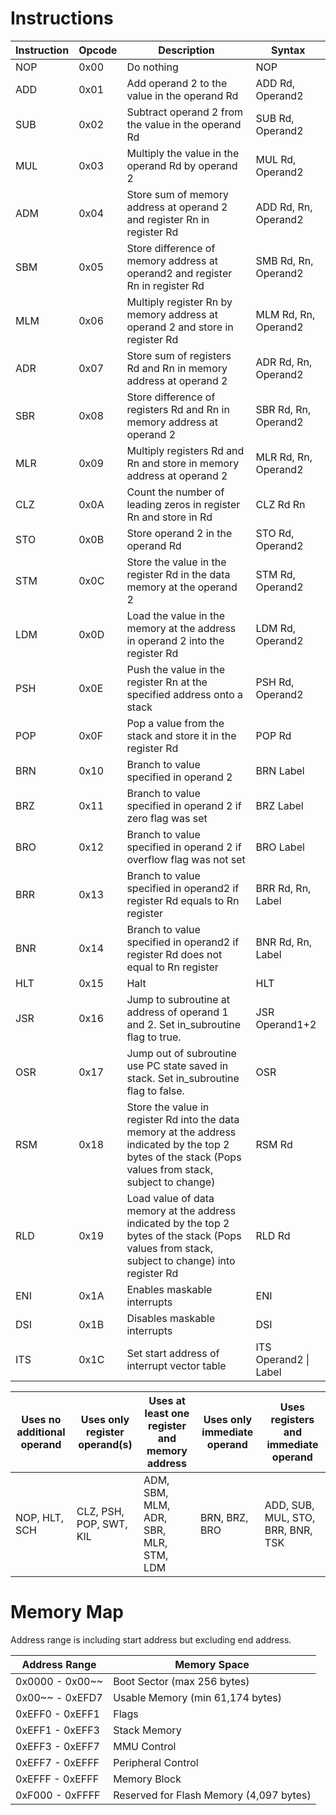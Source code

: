 # Instructions


| Instruction | Opcode | Description                                                                                                                                              | Syntax                |
|-------------|--------|----------------------------------------------------------------------------------------------------------------------------------------------------------|-----------------------|
| NOP         | 0x00   | Do nothing                                                                                                                                               | NOP                   |
| ADD         | 0x01   | Add operand 2 to the value in the operand Rd                                                                                                             | ADD Rd, Operand2      |
| SUB         | 0x02   | Subtract operand 2 from the value in the operand Rd                                                                                                      | SUB Rd, Operand2      |
| MUL         | 0x03   | Multiply the value in the operand Rd by operand 2                                                                                                        | MUL Rd, Operand2      |
| ADM         | 0x04   | Store sum of memory address at operand 2 and register Rn in register Rd                                                                                  | ADD Rd, Rn, Operand2  |
| SBM         | 0x05   | Store difference of memory address at operand2 and register Rn in register Rd                                                                            | SMB Rd, Rn, Operand2  |
| MLM         | 0x06   | Multiply register Rn by memory address at operand 2 and store in register Rd                                                                             | MLM Rd, Rn, Operand2  |
| ADR         | 0x07   | Store sum of registers Rd and Rn in memory address at operand 2                                                                                          | ADR Rd, Rn, Operand2  |
| SBR         | 0x08   | Store difference of registers Rd and Rn in memory address at operand 2                                                                                   | SBR Rd, Rn, Operand2  |
| MLR         | 0x09   | Multiply registers Rd and Rn and store in memory address at operand 2                                                                                    | MLR Rd, Rn, Operand2  |
| CLZ         | 0x0A   | Count the number of leading zeros in register Rn and store in Rd                                                                                         | CLZ Rd Rn             |
| STO         | 0x0B   | Store operand 2 in the operand Rd                                                                                                                        | STO Rd, Operand2      |
| STM         | 0x0C   | Store the value in the register Rd in the data memory at the operand 2                                                                                   | STM Rd, Operand2      |
| LDM         | 0x0D   | Load the value in the memory at the address in operand 2 into the register Rd                                                                            | LDM Rd, Operand2      |
| PSH         | 0x0E   | Push the value in the register Rn at the specified address onto a stack                                                                                  | PSH Rd, Operand2      |
| POP         | 0x0F   | Pop a value from the stack and store it in the register Rd                                                                                               | POP Rd                |
| BRN         | 0x10   | Branch to value specified in operand 2                                                                                                                   | BRN Label             |
| BRZ         | 0x11   | Branch to value specified in operand 2 if zero flag was set                                                                                              | BRZ Label             |
| BRO         | 0x12   | Branch to value specified in operand 2 if overflow flag was not set                                                                                      | BRO Label             |
| BRR         | 0x13   | Branch to value specified in operand2 if register Rd equals to Rn register                                                                               | BRR Rd, Rn, Label     |
| BNR         | 0x14   | Branch to value specified in operand2 if register Rd does not equal to Rn register                                                                       | BNR Rd, Rn, Label     |
| HLT         | 0x15   | Halt                                                                                                                                                     | HLT                   |
| JSR         | 0x16   | Jump to subroutine at address of operand 1 and 2. Set in_subroutine flag to true.                                                                        | JSR Operand1+2        |
| OSR         | 0x17   | Jump out of subroutine use PC state saved in stack. Set in_subroutine flag to false.                                                                     | OSR                   |
| RSM         | 0x18   | Store the value in register Rd into the data memory at the address indicated by the top 2 bytes of the stack (Pops values from stack, subject to change) | RSM Rd                |
| RLD         | 0x19   | Load value of data memory at the address indicated by the top 2 bytes of the stack (Pops values from stack, subject to change) into register Rd          | RLD Rd                |
| ENI         | 0x1A   | Enables maskable interrupts                                                                                                                              | ENI                   |
| DSI         | 0x1B   | Disables maskable interrupts                                                                                                                             | DSI                   |
| ITS         | 0x1C   | Set start address of interrupt vector table                                                                                                              | ITS Operand2 \| Label |


| Uses no additional operand | Uses only register operand(s) | Uses at least one register and memory address | Uses only immediate operand | Uses registers and immediate operand |
|----------------------------|-------------------------------|-----------------------------------------------|-----------------------------|--------------------------------------|
| NOP, HLT, SCH              | CLZ, PSH, POP, SWT, KIL       | ADM, SBM, MLM, ADR, SBR, MLR, STM, LDM        | BRN, BRZ, BRO               | ADD, SUB, MUL, STO, BRR, BNR, TSK    |


# Memory Map
Address range is including start address but excluding end address.

| Address Range   | Memory Space                            |
|-----------------|-----------------------------------------|
| 0x0000 - 0x00~~ | Boot Sector (max 256 bytes)             |
| 0x00~~ - 0xEFD7 | Usable Memory (min 61,174 bytes)        |
| 0xEFF0 - 0xEFF1 | Flags                                   |
| 0xEFF1 - 0xEFF3 | Stack Memory                            |
| 0xEFF3 - 0xEFF7 | MMU Control                             |
| 0xEFF7 - 0xEFFF | Peripheral Control                      |
| 0xEFFF - 0xEFFF | Memory Block                            |
| 0xF000 - 0xFFFF | Reserved for Flash Memory (4,097 bytes) |